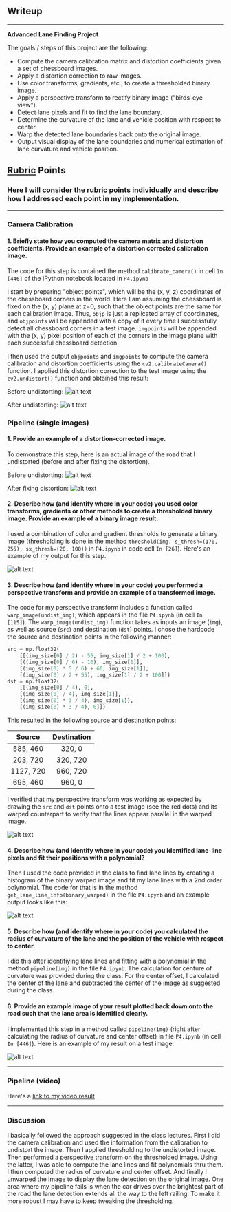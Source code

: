 ## Writeup

---

**Advanced Lane Finding Project**

The goals / steps of this project are the following:

* Compute the camera calibration matrix and distortion coefficients given a set of chessboard images.
* Apply a distortion correction to raw images.
* Use color transforms, gradients, etc., to create a thresholded binary image.
* Apply a perspective transform to rectify binary image ("birds-eye view").
* Detect lane pixels and fit to find the lane boundary.
* Determine the curvature of the lane and vehicle position with respect to center.
* Warp the detected lane boundaries back onto the original image.
* Output visual display of the lane boundaries and numerical estimation of lane curvature and vehicle position.

[//]: # (Image References)

[image0]: camera_cal/calibration1.jpg "Distorted"
[image1]: camera_cal_undistored_images/calibration1.jpg "Undistorted"
[image2]: test_images_undistored/test4.jpg "Undistored Image"
[image3]: test_threshold/test3_thresholding.png "Binary Example"
[image4]: test_warped/straight_lines1_unwarped_to_warped_with_dots.png "Warp Example"
[image5]: test_polyfit/straight_lines1_warped_polyfit.png "Fit Visual"
[image6]: test_polyfit/final_image_radcurvature_and_center_offset.png "Output"
[image7]: test_images/test4.jpg "Distored Image"
[video1]: test_videos_output/project_video_output.mp4 "Video"

## [Rubric](https://review.udacity.com/#!/rubrics/571/view) Points

### Here I will consider the rubric points individually and describe how I addressed each point in my implementation.  

---

### Camera Calibration

#### 1. Briefly state how you computed the camera matrix and distortion coefficients. Provide an example of a distortion corrected calibration image.

The code for this step is contained the method `calibrate_camera()` in cell `In [446]` of the IPython notebook located in `P4.ipynb`

I start by preparing "object points", which will be the (x, y, z) coordinates of the chessboard corners in the world. Here I am assuming the chessboard is fixed on the (x, y) plane at z=0, such that the object points are the same for each calibration image.  Thus, `objp` is just a replicated array of coordinates, and `objpoints` will be appended with a copy of it every time I successfully detect all chessboard corners in a test image.  `imgpoints` will be appended with the (x, y) pixel position of each of the corners in the image plane with each successful chessboard detection.  

I then used the output `objpoints` and `imgpoints` to compute the camera calibration and distortion coefficients using the `cv2.calibrateCamera()` function.  I applied this distortion correction to the test image using the `cv2.undistort()` function and obtained this result: 

Before undistorting:
![alt text][image0]

After undistorting:
![alt text][image1]

### Pipeline (single images)

#### 1. Provide an example of a distortion-corrected image.

To demonstrate this step, here is an actual image of the road that I undistorted (before and after fixing the distortion).

Before undistorting:
![alt text][image7]

After fixing distortion:
![alt text][image2]

#### 2. Describe how (and identify where in your code) you used color transforms, gradients or other methods to create a thresholded binary image.  Provide an example of a binary image result.

I used a combination of color and gradient thresholds to generate a binary image (thresholding is done in the method `threshold(img, s_thresh=(170, 255), sx_thresh=(20, 100))` in `P4.ipynb` in code cell `In [26]`).  Here's an example of my output for this step.

![alt text][image3]

#### 3. Describe how (and identify where in your code) you performed a perspective transform and provide an example of a transformed image.

The code for my perspective transform includes a function called `warp_image(undist_img)`, which appears in the file `P4.ipynb` (in cell `In [115]`).  The `warp_image(undist_img)` function takes as inputs an image (`img`), as well as source (`src`) and destination (`dst`) points.  I chose the hardcode the source and destination points in the following manner:

```python
src = np.float32(
    [[(img_size[0] / 2) - 55, img_size[1] / 2 + 100],
    [((img_size[0] / 6) - 10), img_size[1]],
    [(img_size[0] * 5 / 6) + 60, img_size[1]],
    [(img_size[0] / 2 + 55), img_size[1] / 2 + 100]])
dst = np.float32(
    [[(img_size[0] / 4), 0],
    [(img_size[0] / 4), img_size[1]],
    [(img_size[0] * 3 / 4), img_size[1]],
    [(img_size[0] * 3 / 4), 0]])
```

This resulted in the following source and destination points:

| Source        | Destination   | 
|:-------------:|:-------------:| 
| 585, 460      | 320, 0        | 
| 203, 720      | 320, 720      |
| 1127, 720     | 960, 720      |
| 695, 460      | 960, 0        |

I verified that my perspective transform was working as expected by drawing the `src` and `dst` points onto a test image (see the red dots) and its warped counterpart to verify that the lines appear parallel in the warped image.

![alt text][image4]

#### 4. Describe how (and identify where in your code) you identified lane-line pixels and fit their positions with a polynomial?

Then I used the code provided in the class to find lane lines by creating a histogram of the binary warped image and fit my lane lines with a 2nd order polynomial. The code for that is in the method `get_lane_line_info(binary_warped)` in the file `P4.ipynb` and an example output looks like this:

![alt text][image5]

#### 5. Describe how (and identify where in your code) you calculated the radius of curvature of the lane and the position of the vehicle with respect to center.

I did this after identifiying lane lines and fitting with a polynomial in the method `pipeline(img)` in the file `P4.ipynb`. The calculation for centure of curvature was provided during the class. For the center offset, I calculated the center of the lane and subtracted the center of the image as suggested during the class.

#### 6. Provide an example image of your result plotted back down onto the road such that the lane area is identified clearly.

I implemented this step in a method called `pipeline(img)` (right after calculating the radius of curvature and center offset) in file `P4.ipynb` (in cell `In [446]`). Here is an example of my result on a test image:

![alt text][image6]

---

### Pipeline (video)

Here's a [link to my video result](test_videos_output/project_video_output.mp4)

---

### Discussion

I basically followed the approach suggested in the class lectures. First I did the camera calibration and used the information from the calibration to undistort the image. Then I applied thresholding to the undistorted image. Then performed a perspective transform on the thresholded image. Using the latter, I was able to compute the lane lines and fit polynomials thru them. I then computed the radius of curvature and center offset. And finally I unwarped the image to display the lane detection on the original image. One area where my pipeline fails is when the car drives over the brightest part of the road the lane detection extends all the way to the left railing. To make it more robust I may have to keep tweaking the thresholding.
  

